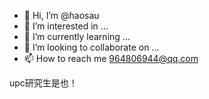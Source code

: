 - 👋 Hi, I’m @haosau
- 👀 I’m interested in ...
- 🌱 I’m currently learning ...
- 💞️ I’m looking to collaborate on ...
- 📫 How to reach me 964806944@qq.com 

<!---
haosau/haosau is a ✨ special ✨ repository because its `README.md` (this file) appears on your GitHub profile.
You can click the Preview link to take a look at your changes.
--->
upc研究生是也！
